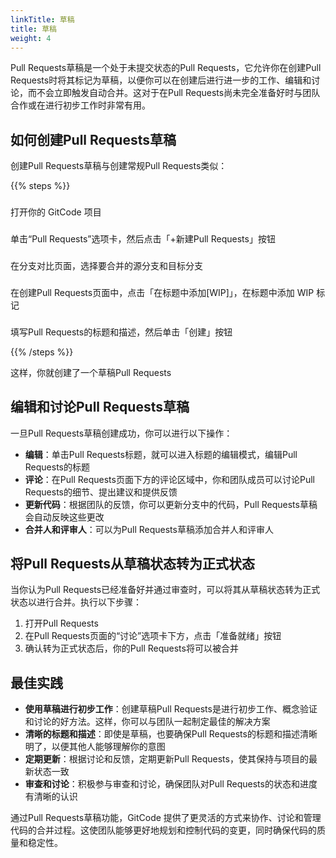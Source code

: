 ```yaml
---
linkTitle: 草稿
title: 草稿
weight: 4
---
```


Pull Requests草稿是一个处于未提交状态的Pull Requests，它允许你在创建Pull Requests时将其标记为草稿，以便你可以在创建后进行进一步的工作、编辑和讨论，而不会立即触发自动合并。这对于在Pull Requests尚未完全准备好时与团队合作或在进行初步工作时非常有用。

## 如何创建Pull Requests草稿

创建Pull Requests草稿与创建常规Pull Requests类似：

{{% steps %}}

### 
打开你的 GitCode 项目

### 
单击“Pull Requests”选项卡，然后点击「+新建Pull Requests」按钮

### 
在分支对比页面，选择要合并的源分支和目标分支

### 
在创建Pull Requests页面中，点击「在标题中添加[WIP]」，在标题中添加 WIP 标记

### 
填写Pull Requests的标题和描述，然后单击「创建」按钮

{{% /steps %}}

这样，你就创建了一个草稿Pull Requests


## 编辑和讨论Pull Requests草稿

一旦Pull Requests草稿创建成功，你可以进行以下操作：

- **编辑**：单击Pull Requests标题，就可以进入标题的编辑模式，编辑Pull Requests的标题
- **评论**：在Pull Requests页面下方的评论区域中，你和团队成员可以讨论Pull Requests的细节、提出建议和提供反馈
- **更新代码**：根据团队的反馈，你可以更新分支中的代码，Pull Requests草稿会自动反映这些更改
- **合并人和评审人**：可以为Pull Requests草稿添加合并人和评审人

## 将Pull Requests从草稿状态转为正式状态

当你认为Pull Requests已经准备好并通过审查时，可以将其从草稿状态转为正式状态以进行合并。执行以下步骤：

1. 打开Pull Requests
2. 在Pull Requests页面的“讨论”选项卡下方，点击「准备就绪」按钮
3. 确认转为正式状态后，你的Pull Requests将可以被合并

## 最佳实践

- **使用草稿进行初步工作**：创建草稿Pull Requests是进行初步工作、概念验证和讨论的好方法。这样，你可以与团队一起制定最佳的解决方案
- **清晰的标题和描述**：即使是草稿，也要确保Pull Requests的标题和描述清晰明了，以便其他人能够理解你的意图
- **定期更新**：根据讨论和反馈，定期更新Pull Requests，使其保持与项目的最新状态一致
- **审查和讨论**：积极参与审查和讨论，确保团队对Pull Requests的状态和进度有清晰的认识

通过Pull Requests草稿功能，GitCode 提供了更灵活的方式来协作、讨论和管理代码的合并过程。这使团队能够更好地规划和控制代码的变更，同时确保代码的质量和稳定性。